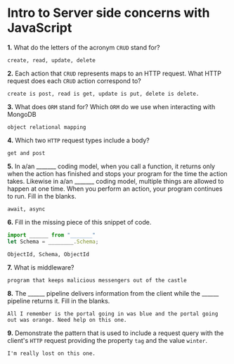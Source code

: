 # Intro to Server side concerns with JavaScript

**1.** What do the letters of the acronym `CRUD` stand for?
<!-- enter you answer in the space below -->
```
create, read, update, delete
```
**2.** Each action that `CRUD` represents maps to an HTTP request. What HTTP request does each `CRUD` action correspond to?
<!-- enter you answer in the space below -->
```
create is post, read is get, update is put, delete is delete.
```
**3.** What does `ORM` stand for? Which `ORM` do we use when interacting with MongoDB
<!-- enter you answer in the space below -->
```
object relational mapping
```
**4.** Which two `HTTP` request types include a body?
<!-- enter you answer in the space below -->
```
get and post
```
**5.** In a/an _______ coding model, when you call a function, it returns only when the action has finished and stops your program for the time the action takes. Likewise in a/an _______ coding model, multiple things are allowed to happen at one time. When you perform an action, your program continues to run.  Fill in the blanks.
<!-- enter you answer in the space below -->
```
await, async
```

**6.** Fill in the missing piece of this snippet of code.
```js
import ______ from "_______"
let Schema = ________.Schema;
```
<!-- enter you answer in the space below -->
```
ObjectId, Schema, ObjectId
```
**7.** What is middleware?
<!-- enter you answer in the space below -->
```
program that keeps malicious messengers out of the castle
```
**8.** The ______ pipeline delivers information from the client while the ______ pipeline returns it. Fill in the blanks. 
<!-- enter you answer in the space below -->
```
All I remember is the portal going in was blue and the portal going out was orange. Need help on this one.
```
**9.** 
Demonstrate the pattern that is used to include a request query with the client's `HTTP` request providing the property `tag` and the value `winter`.
<!-- enter you answer in the space below -->
```
I'm really lost on this one.
```